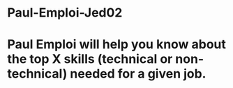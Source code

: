 # Paul-Emploi-Jed02
# Paul Emploi will help you know about the top X skills (technical or non-technical) needed for a given job. 
